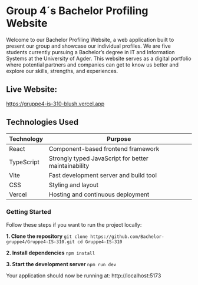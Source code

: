 # Group 4´s Bachelor Profiling Website

Welcome to our Bachelor Profiling Website, a web application built to present our group and showcase our individual profiles. We are five students currently pursuing a Bachelor’s degree in IT and Information Systems at the University of Agder. This website serves as a digital portfolio where potential partners and companies can get to know us better and explore our skills, strengths, and experiences.

## Live Website:

https://gruppe4-is-310-blush.vercel.app

## Technologies Used

| Technology | Purpose |
|-----------|---------|
| React | Component-based frontend framework |
| TypeScript | Strongly typed JavaScript for better maintainability |
| Vite | Fast development server and build tool |
| CSS | Styling and layout |
| Vercel | Hosting and continuous deployment |

### Getting Started

Follow these steps if you want to run the project locally:

**1. Clone the repository**
`git clone https://github.com/Bachelor-gruppe4/Gruppe4-IS-310.git
cd Gruppe4-IS-310`

**2. Install dependencies**
`npm install`

**3. Start the development server**
`npm run dev`

Your application should now be running at:
http://localhost:5173

